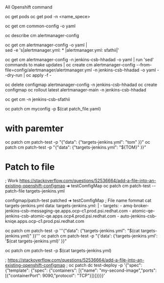 
All Openshift command 

oc get pods 
oc get pod <name> -n <name_spece>



oc get cm common-config -o yaml


oc describe cm alertmanager-config  


oc get cm alertmanager-config   -o yaml | \
  sed -e 's|alertmanager.yml: * |alertmanager.yml: sfathii|'


oc get cm alertmanager-config -n jenkins-csb-hhadad  -o yaml | run 'sed' commands to make updates | oc create cm alertmanager-config --from-file=config/alertmanager/alertmanager.yml -n jenkins-csb-hhadad -o yaml --dry-run | oc apply -f - 


oc delete configmap alertmanager-config -n jenkins-csb-hhadad 
oc create configmap 
oc rollout latest alertmanager-main -n jenkins-csb-hhadad

oc get cm  -n  jenkins-csb-sfathii

oc patch cm myconfig -p $(cat patch_file.yaml)


# with paremter
oc patch cm patch-test -p "{"data": {"targets-jenkins.yml": "tom" }}"
oc patch cm patch-test -p "{\"data\": {\"targets-jenkins.yml\": \"${TOM}\" }}" 

# Patch to file 
; Work https://stackoverflow.com/questions/52536664/add-a-file-into-an-existing-openshift-configmap
➜  testComfigMap oc patch cm patch-test --patch-file targets-jenkins.yml

configmap/patch-test patched
➜  testComfigMap 
; File name fommat cat targets-jenkins.yml
data:
  targets-jenkins.yml: |
    - targets:
      - amq-broker-jenkins-csb-messaging-qe.apps.ocp-c1.prod.psi.redhat.com
      - atomic-qe-jenkins-csb-atomic-qe.apps.ocp4.prod.psi.redhat.com
      - auto-jenkins-csb-kniqe.apps.ocp-c1.prod.psi.redhat.com




oc patch cm patch-test -p '''{"data": {"targets-jenkins.yml": "$(cat targets-jenkins.yml)" }}''' 
oc patch cm patch-test -p "{'data': {'targets-jenkins.yml': '$(cat targets-jenkins.yml)' }}" 

oc patch cm patch-test -p $(cat targets-jenkins.yml)






; https://stackoverflow.com/questions/52536664/add-a-file-into-an-existing-openshift-configmap
; oc patch dc test-deploy -p '{"spec": {"template": {"spec": {"containers": [{"name": "my-second-image","ports": [{"containerPort": 9090,"protocol": "TCP"}]}]}}}}'